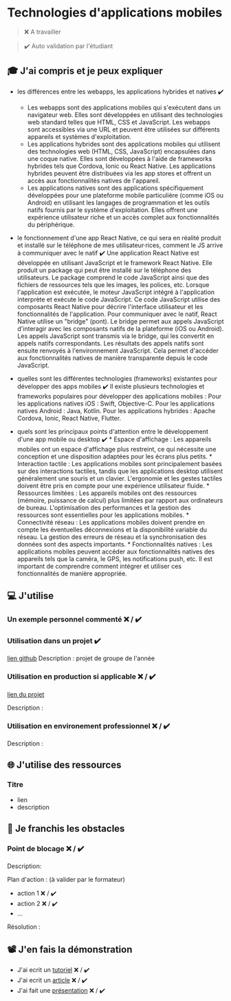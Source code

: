 # Technologies d'applications mobiles

> ❌ A travailler

> ✔️ Auto validation par l'étudiant

## 🎓 J'ai compris et je peux expliquer

- les différences entre les webapps, les applications hybrides et natives ✔️
    * Les webapps sont des applications mobiles qui s'exécutent dans un navigateur web. Elles sont développées en utilisant des technologies web standard telles que HTML, CSS et JavaScript. Les webapps sont accessibles via une URL et peuvent être utilisées sur différents appareils et systèmes d'exploitation.
    * Les applications hybrides sont des applications mobiles qui utilisent des technologies web (HTML, CSS, JavaScript) encapsulées dans une coque native. Elles sont développées à l'aide de frameworks hybrides tels que Cordova, Ionic ou React Native. Les applications hybrides peuvent être distribuées via les app stores et offrent un accès aux fonctionnalités natives de l'appareil.
    * Les applications natives sont des applications spécifiquement développées pour une plateforme mobile particulière (comme iOS ou Android) en utilisant les langages de programmation et les outils natifs fournis par le système d'exploitation. Elles offrent une expérience utilisateur riche et un accès complet aux fonctionnalités du périphérique.

- le fonctionnement d'une app React Native, ce qui sera en réalité produit et installé sur le téléphone de mes utilisateur·rices, comment le JS arrive à communiquer avec le natif ✔️
Une application React Native est développée en utilisant JavaScript et le framework React Native. Elle produit un package qui peut être installé sur le téléphone des utilisateurs. Le package comprend le code JavaScript ainsi que des fichiers de ressources tels que les images, les polices, etc.
Lorsque l'application est exécutée, le moteur JavaScript intégré à l'application interprète et exécute le code JavaScript. Ce code JavaScript utilise des composants React Native pour décrire l'interface utilisateur et les fonctionnalités de l'application.
Pour communiquer avec le natif, React Native utilise un "bridge" (pont). Le bridge permet aux appels JavaScript d'interagir avec les composants natifs de la plateforme (iOS ou Android). Les appels JavaScript sont transmis via le bridge, qui les convertit en appels natifs correspondants. Les résultats des appels natifs sont ensuite renvoyés à l'environnement JavaScript. Cela permet d'accéder aux fonctionnalités natives de manière transparente depuis le code JavaScript.


- quelles sont les différentes technologies (frameworks) existantes pour développer des apps mobiles ✔️
Il existe plusieurs technologies et frameworks populaires pour développer des applications mobiles :
Pour les applications natives iOS : Swift, Objective-C.
Pour les applications natives Android : Java, Kotlin.
Pour les applications hybrides : Apache Cordova, Ionic, React Native, Flutter.

- quels sont les principaux points d'attention entre le développement d'une app mobile ou desktop ✔️
      * Espace d'affichage : Les appareils mobiles ont un espace d'affichage plus restreint, ce qui nécessite une conception et une disposition adaptées pour les écrans plus petits.
      * Interaction tactile : Les applications mobiles sont principalement basées sur des interactions tactiles, tandis que les applications desktop utilisent généralement une souris et un clavier. L'ergonomie et les gestes tactiles doivent être pris en compte pour une expérience utilisateur fluide.
      * Ressources limitées : Les appareils mobiles ont des ressources (mémoire, puissance de calcul) plus limitées par rapport aux ordinateurs de bureau. L'optimisation des performances et la gestion des ressources sont essentielles pour les applications mobiles.
      * Connectivité réseau : Les applications mobiles doivent prendre en compte les éventuelles déconnexions et la disponibilité variable du réseau. La gestion des erreurs de réseau et la synchronisation des données sont des aspects importants.
      * Fonctionnalités natives : Les applications mobiles peuvent accéder aux fonctionnalités natives des appareils tels que la caméra, le GPS, les notifications push, etc. Il est important de comprendre comment intégrer et utiliser ces fonctionnalités de manière appropriée.

## 💻 J'utilise

### Un exemple personnel commenté ❌ / ✔️

### Utilisation dans un projet ✔️

[lien github](https://github.com/WildCodeSchool/2209-wns-adleman-bordolamif) Description : projet de groupe de l'année

### Utilisation en production si applicable ❌ / ✔️

[lien du projet](...)

Description :

### Utilisation en environement professionnel ❌ / ✔️

Description :

## 🌐 J'utilise des ressources

### Titre

- lien
- description

## 🚧 Je franchis les obstacles

### Point de blocage ❌ / ✔️

Description:

Plan d'action : (à valider par le formateur)

- action 1 ❌ / ✔️
- action 2 ❌ / ✔️
- ...

Résolution :

## 📽️ J'en fais la démonstration

- J'ai ecrit un [tutoriel](...) ❌ / ✔️
- J'ai ecrit un [article](...) ❌ / ✔️
- J'ai fait une [présentation](...) ❌ / ✔️
